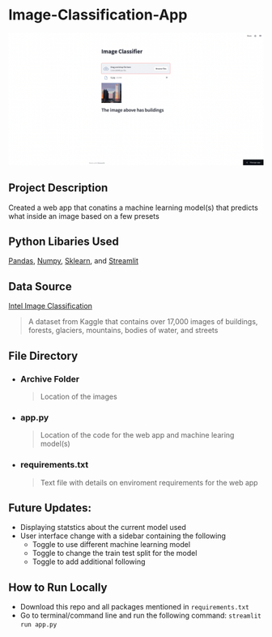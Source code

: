 # Image-Classification-App

![Project Demo](demo.png)

## Project Description
Created a web app that conatins a machine learning model(s) that predicts what inside an image based on a few presets 

## Python Libaries Used
[Pandas](https://pandas.pydata.org), [Numpy](https://numpy.org), [Sklearn](https://scikit-learn.org/stable/), and [Streamlit](https://streamlit.io)

## Data Source
[Intel Image Classification](https://www.kaggle.com/datasets/puneet6060/intel-image-classification)
> A dataset from Kaggle that contains over 17,000 images of buildings, forests, glaciers, mountains, bodies of water, and streets

## File Directory
- ### Archive Folder 
  > Location of the images
- ### app.py
  > Location of the code for the web app and machine learing model(s)
- ### requirements.txt
  > Text file with details on enviroment requirements for the web app

## Future Updates:
- Displaying statstics about the current model used
- User interface change with a sidebar containing the following
  - Toggle to use different machine learning model
  - Toggle to change the train test split for the model
  - Toggle to add additional following

## How to Run Locally
- Download this repo and all packages mentioned in `requirements.txt`
- Go to terminal/command line and run the following command:
  `streamlit run app.py`
